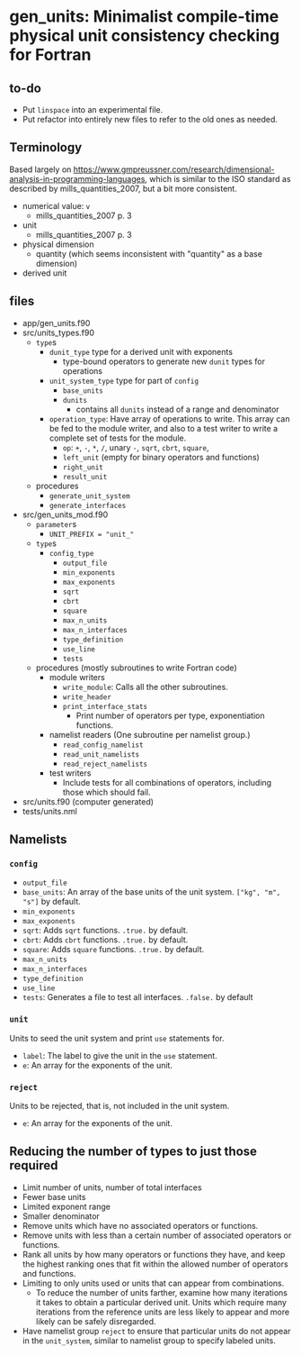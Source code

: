 # gen_units: Minimalist compile-time physical unit consistency checking for Fortran

## to-do

- Put `linspace` into an experimental file.
- Put refactor into entirely new files to refer to the old ones as needed.

## Terminology

Based largely on <https://www.gmpreussner.com/research/dimensional-analysis-in-programming-languages>, which is similar to the ISO standard as described by mills_quantities_2007, but a bit more consistent.

- numerical value: `v`
    -  mills_quantities_2007 p. 3
- unit
    - mills_quantities_2007 p. 3
- physical dimension
    - quantity (which seems inconsistent with "quantity" as a base dimension)
- derived unit

## files

- app/gen_units.f90
- src/units_types.f90
    - `type`s
        - `dunit_type` type for a derived unit with exponents
            - type-bound operators to generate new `dunit` types for operations
        - `unit_system_type` type for part of `config`
            - `base_units`
            - `dunits`
                - contains all `dunits` instead of a range and denominator
        - `operation_type`: Have array of operations to write. This array can be fed to the module writer, and also to a test writer to write a complete set of tests for the module.
            - `op`: `+`, `-`, `*`, `/`, unary `-`, `sqrt`, `cbrt`, `square`,
            - `left_unit` (empty for binary operators and functions)
            - `right_unit`
            - `result_unit`
    - procedures
        - `generate_unit_system`
        - `generate_interfaces`
- src/gen_units_mod.f90
    - `parameter`s
        - `UNIT_PREFIX = "unit_"`
    - `type`s
        - `config_type`
            - `output_file`
            - `min_exponents`
            - `max_exponents`
            - `sqrt`
            - `cbrt`
            - `square`
            - `max_n_units`
            - `max_n_interfaces`
            - `type_definition`
            - `use_line`
            - `tests`
    - procedures (mostly subroutines to write Fortran code)
        - module writers
            - `write_module`: Calls all the other subroutines.
            - `write_header`
            - `print_interface_stats`
                - Print number of operators per type, exponentiation functions.
        - namelist readers (One subroutine per namelist group.)
            - `read_config_namelist`
            - `read_unit_namelists`
            - `read_reject_namelists`
        - test writers
            - Include tests for all combinations of operators, including those which should fail.
- src/units.f90 (computer generated)
- tests/units.nml

## Namelists

### `config`

- `output_file`
- `base_units`: An array of the base units of the unit system. `["kg", "m", "s"]` by default.
- `min_exponents`
- `max_exponents`
- `sqrt`: Adds `sqrt` functions. `.true.` by default.
- `cbrt`: Adds `cbrt` functions. `.true.` by default.
- `square`: Adds `square` functions. `.true.` by default.
- `max_n_units`
- `max_n_interfaces`
- `type_definition`
- `use_line`
- `tests`: Generates a file to test all interfaces. `.false.` by default

### `unit`

Units to seed the unit system and print `use` statements for.

- `label`: The label to give the unit in the `use` statement.
- `e`: An array for the exponents of the unit.

### `reject`

Units to be rejected, that is, not included in the unit system.

- `e`: An array for the exponents of the unit.

## Reducing the number of types to just those required

- Limit number of units, number of total interfaces
- Fewer base units
- Limited exponent range
- Smaller denominator
- Remove units which have no associated operators or functions.
- Remove units with less than a certain number of associated operators or functions.
- Rank all units by how many operators or functions they have, and keep the highest ranking ones that fit within the allowed number of operators and functions.
- Limiting to only units used or units that can appear from combinations.
    - To reduce the number of units farther, examine how many iterations it takes to obtain a particular derived unit. Units which require many iterations from the reference units are less likely to appear and more likely can be safely disregarded.
- Have namelist group `reject` to ensure that particular units do not appear in the `unit_system`, similar to namelist group to specify labeled units.

